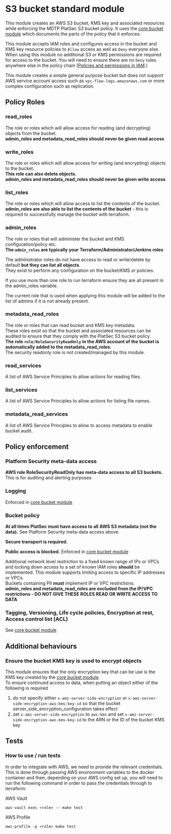 # S3 bucket standard module

This module creates an AWS S3 bucket, KMS key and associated resources while enforcing the MDTP PlatSec S3 bucket
policy. It uses the [core bucket module](https://registry.terraform.io/modules/hmrc/s3-bucket-core/aws/latest) which
documents the parts of the policy that it enforces.

This module accepts IAM roles and configures access in the bucket and KMS key resource policies to `Allow` access as
well as `Deny` everyone else. When using this module no additional S3 or KMS permissions are required for access to the
bucket. You will need to ensure there are no `Deny` rules anywhere else in the policy chain
([Policies and permissions in IAM](https://docs.aws.amazon.com/IAM/latest/UserGuide/access_policies.html).)

This module creates a simple general purpose bucket but does not support AWS service account access such as
`vpc-flow-logs.amazonaws.com` or more complex configuration such as replication.

## Policy Roles

### read_roles

The role or roles which will allow access for reading (and decrypting) objects from the bucket.  
**admin_roles and metadata_read_roles should __never__ be given read access**

### write_roles

The role or roles which will allow access for writing (and encrypting) objects to the bucket.   
**This role can also delete objects.**  
**admin_roles and metadata_read_roles should __never__ be given write access**

### list_roles

The role or roles which will allow access to list the contents of the bucket.  
**admin_roles are also able to list the contents of the bucket** - this is required to successfully manage the bucket with
terraform.

### admin_roles

The role or roles that will administer the bucket and KMS configuration/policy etc.  
__The `admin_roles` are typically your Terraform/Administrator/Jenkins roles__

The administrator roles do not have access to read or write/delete by default **but they can list all objects**.  
They exist to perform any configuration on the bucket/KMS or policies.

If you use more than one role to run terraform ensure they are all present in the admin_roles variable.

The current role that is used when applying this module will be added to the list of admins if it is not already
present.

### metadata_read_roles

The role or roles that can read bucket and KMS key metadata.  
These roles exist so that the bucket and associated resources can be audited to ensure that they comply with the PlatSec
S3 bucket policy.  
**The role `role/RoleSecurityReadOnly` in the AWS account of the bucket is automatically added to the
metadata_read_roles.**  
The security readonly role is not created/managed by this module.

### read_services

A list of AWS Service Principles to allow actions for reading files.

### list_services

A list of AWS Service Principles to allow actions for listing file names.

### metadata_read_services

A list of AWS Service Principles to allow to access metadata to enable bucket audit.

## Policy enforcement

### Platform Security meta-data access

**AWS role RoleSecurityReadOnly has meta-data access to all S3 buckets.** This is for auditing and alerting purposes

### Logging

Enforced in [core bucket module](https://registry.terraform.io/modules/hmrc/s3-bucket-core/aws/latest)

### Bucket policy

**At all times PlatSec must have access to all AWS S3 metadata (not the data).** See Platform Security meta-data access
above.

**Secure transport is required.**

**Public access is blocked.**
Enforced in [core bucket module](https://registry.terraform.io/modules/hmrc/s3-bucket-core/aws/latest)

Additional network level restriction to a fixed known range of IPs or VPCs and locking down access to a set of known IAM
roles **should** be implemented. This module supports limiting access to specific IP addresses or VPCs.  
Buckets containing PII **must** implement IP or VPC restrictions.  
**admin_roles and metadata_read_roles are excluded from the IP/VPC restrictions - DO NOT GIVE THESE ROLES READ OR WRITE
ACCESS TO DATA** 

### Tagging, Versioning, Life cycle policies, Encryption at rest, Access control list (ACL)

See [core bucket module](https://registry.terraform.io/modules/hmrc/s3-bucket-core/aws/latest)

## Additional behaviours

### Ensure the bucket KMS key is used to encrypt objects

This module ensures that the only encryption key that can be use is the KMS key created by the
[core bucket module](https://registry.terraform.io/modules/hmrc/s3-bucket-core/aws/latest).  
To ensure continued access to data, when putting an object either of the following is required
1. do not specify either `x-amz-server-side-encryption` or `x-amz-server-side-encryption-aws-kms-key-id` so that the 
bucket server_side_encryption_configuration takes effect
2. set `x-amz-server-side-encryption` to `aws:kms` and set `x-amz-server-side-encryption-aws-kms-key-id` to the ARN or
the ID of the bucket KMS key

## Tests

### How to use / run tests
In order to integrate with AWS, we need to provide the relevant credentials.
This is done through passing AWS environment variables to the docker container and then, depending on your AWS config set up,
you will need to run the following command in order to pass the credentials through to terraform:

AWS Vault

```aws-vault exec <role> -- make test ```

AWS Profile

``` aws-profile -p <role> make test ```
